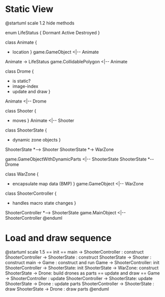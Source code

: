 # Static View
@startuml
scale 1.2 
hide methods


enum LifeStatus {
 Dormant
 Active
 Destroyed
} 

class Animate { 
 + location
}
game.GameObject <|-- Animate


Animate -> LifeStatus
game.CollidablePolygon <|-- Animate

class Drome {
+ is static? 
+ image-index
+ update and draw
}

Animate <|-- Drome

class Shooter {
+ moves
}
Animate <|-- Shooter


class ShooterState {
- dynamic zone objects 
}

ShooterState *--> Shooter
ShooterState *-> WarZone

game.GameObjectWithDynamicParts <|-- ShooterState
ShooterState *-- Drome


class WarZone {
- encapsulate map data (BMP)
}
game.GameObject <|-- WarZone

class ShooterController {
+ handles macro state changes
}

ShooterController *--> ShooterState
game.MainObject <|-- ShooterController
@enduml

# Load and draw sequence
@startuml
scale 1.5 
== init ==
main -> ShooterController : construct
ShooterController ->  ShooterState : construct
ShooterState -> Shooter : construct
main -> Game : construct and run
Game -> ShooterController: init
ShooterController -> ShooterState: init
ShooterState -> WarZone: construct
ShooterState -> Drone: build drones as parts
== update and draw ==
Game -> ShooterController : update
ShooterController -> ShooterState: update 
ShooterState -> Drone : update parts
ShooterController -> ShooterState : draw
ShooterState -> Drone : draw parts
@enduml
